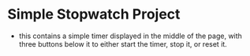 # Simple Stopwatch Project

- this contains a simple timer displayed in the middle of the page, with three buttons below it to either start the timer, stop it, or reset it.
